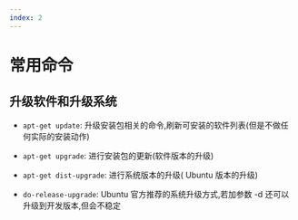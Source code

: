 ```yaml
---
index: 2
---
```


# 常用命令

## 升级软件和升级系统

- `apt-get update`: 升级安装包相关的命令,刷新可安装的软件列表(但是不做任何实际的安装动作)

- `apt-get upgrade`: 进行安装包的更新(软件版本的升级)

- `apt-get dist-upgrade`: 进行系统版本的升级( Ubuntu 版本的升级)

- `do-release-upgrade`: Ubuntu 官方推荐的系统升级方式,若加参数 -d 还可以升级到开发版本,但会不稳定
